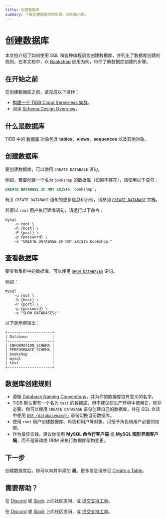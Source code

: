 ```yaml
---
title: 创建数据库
summary: 了解创建数据库的步骤、规则和示例。
---
```


# 创建数据库

本文档介绍了如何使用 SQL 和各种编程语言创建数据库，并列出了数据库创建的规则。在本文档中，以 [Bookshop](/develop/dev-guide-bookshop-schema-design.md) 应用为例，带你了解数据库创建的步骤。

## 在开始之前

在创建数据库之前，请完成以下操作：

- [构建一个 TiDB Cloud Serverless 集群](/develop/dev-guide-build-cluster-in-cloud.md)。
- 阅读 [Schema Design Overview](/develop/dev-guide-schema-design-overview.md)。

## 什么是数据库

TiDB 中的 [数据库](/develop/dev-guide-schema-design-overview.md) 对象包含 **tables**、**views**、**sequences** 以及其他对象。

## 创建数据库

要创建数据库，可以使用 `CREATE DATABASE` 语句。

例如，若要创建一个名为 `bookshop` 的数据库（如果不存在），请使用以下语句：

```sql
CREATE DATABASE IF NOT EXISTS `bookshop`;
```

有关 `CREATE DATABASE` 语句的更多信息和示例，请参阅 [`CREATE DATABASE`](/sql-statements/sql-statement-create-database.md) 文档。

若要以 `root` 用户执行建库语句，请运行以下命令：

```shell
mysql
    -u root \
    -h {host} \
    -P {port} \
    -p {password} \
    -e "CREATE DATABASE IF NOT EXISTS bookshop;"
```

## 查看数据库

要查看集群中的数据库，可以使用 [`SHOW DATABASES`](/sql-statements/sql-statement-show-databases.md) 语句。

例如：

```shell
mysql
    -u root \
    -h {host} \
    -P {port} \
    -p {password} \
    -e "SHOW DATABASES;"
```

以下是示例输出：

```
+--------------------+
| Database           |
+--------------------+
| INFORMATION_SCHEMA |
| PERFORMANCE_SCHEMA |
| bookshop           |
| mysql              |
| test               |
+--------------------+
```

## 数据库创建规则

- 遵循 [Database Naming Conventions](/develop/dev-guide-object-naming-guidelines.md)，并为你的数据库取有意义的名字。
- TiDB 默认带有一个名为 `test` 的数据库，但不建议在生产环境中使用它，除非必要。你可以使用 `CREATE DATABASE` 语句创建自己的数据库，并在 SQL 会话中使用 [`USE {databasename};`](/sql-statements/sql-statement-use.md) 语句切换当前数据库。
- 使用 `root` 用户创建数据库、角色和用户等对象。只授予角色和用户必要的权限。
- 作为最佳实践，建议你使用 **MySQL 命令行客户端** 或 **MySQL 图形界面客户端**，而不是驱动或 ORM 来执行数据库架构变更。

## 下一步

创建数据库后，你可以向其中添加 **表**。更多信息请参见 [Create a Table](/develop/dev-guide-create-table.md)。

## 需要帮助？

<CustomContent platform="tidb">

在 [Discord](https://discord.gg/DQZ2dy3cuc?utm_source=doc) 或 [Slack](https://slack.tidb.io/invite?team=tidb-community&channel=everyone&ref=pingcap-docs) 上向社区提问，或 [提交支持工单](/support.md)。

</CustomContent>

<CustomContent platform="tidb-cloud">

在 [Discord](https://discord.gg/DQZ2dy3cuc?utm_source=doc) 或 [Slack](https://slack.tidb.io/invite?team=tidb-community&channel=everyone&ref=pingcap-docs) 上向社区提问，或 [提交支持工单](https://tidb.support.pingcap.com/)。

</CustomContent>